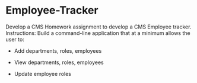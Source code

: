# Employee-Tracker
Develop a CMS
Homework assignment to develop a CMS Employee tracker. 
Instructions:
Build a command-line application that at a minimum allows the user to:

  * Add departments, roles, employees

  * View departments, roles, employees

  * Update employee roles
